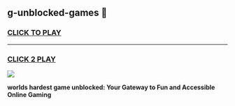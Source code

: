 
## g-unblocked-games 👋
<h3>
<a href="https://premium.freeplayer.one?title=g-unblocked-games&ref=14F">CLICK TO PLAY</a></h3>
<hr>

<h3>
<a href="https://premium.freeplayer.one?title=g-unblocked-games&ref=14F">CLICK 2 PLAY</a>
  
</h3>

<a href="https://premium.freeplayer.one?title=g-unblocked-games&ref=12F/"><img src="https://clearcache.store/games.png"></a>


**worlds hardest game unblocked: Your Gateway to Fun and Accessible Online Gaming**
